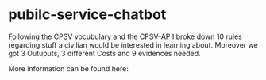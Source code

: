 # pubilc-service-chatbot

Following the CPSV vocubulary and the CPSV-AP I broke down 10 rules regarding stuff a civilian would be interested in learning about. Moreover we got 3 Outuputs, 3 different Costs and 9 evidences needed.

More information can be found here: